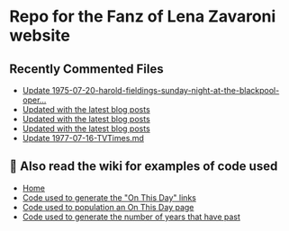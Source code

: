 # Repo for the Fanz of Lena Zavaroni website

## Recently Commented Files
<!-- BLOG-POST-LIST:START -->
- [Update 1975-07-20-harold-fieldings-sunday-night-at-the-blackpool-oper…](https://github.com/FanzOfLenaZavaroni/fanzoflenazavaroni.github.io/commit/5f113d6a06204cdfb137c0c20ccb9678679f4ea0)
- [Updated with the latest blog posts](https://github.com/FanzOfLenaZavaroni/fanzoflenazavaroni.github.io/commit/aad8cf84094354bd3ed05d303aac2baac0482a92)
- [Updated with the latest blog posts](https://github.com/FanzOfLenaZavaroni/fanzoflenazavaroni.github.io/commit/31aeaec79c63ea6fda6976e294f07fa5d3b1bbdd)
- [Updated with the latest blog posts](https://github.com/FanzOfLenaZavaroni/fanzoflenazavaroni.github.io/commit/a1114725ece98b03f09b72f17712bd900b26ebf3)
- [Update 1977-07-16-TVTimes.md](https://github.com/FanzOfLenaZavaroni/fanzoflenazavaroni.github.io/commit/a1db8aa6df4d3a9a8a3ebbfeed6035f4c1b6a6bc)
<!-- BLOG-POST-LIST:END -->

## :notebook: Also read the wiki for examples of code used
* [Home](https://github.com/FanzOfLenaZavaroni/fanzoflenazavaroni.github.io/wiki)
* [Code used to generate the "On This Day" links](https://github.com/FanzOfLenaZavaroni/fanzoflenazavaroni.github.io/wiki/On-This-Day-Code)
* [Code used to population an On This Day page](https://github.com/FanzOfLenaZavaroni/fanzoflenazavaroni.github.io/wiki/Code-used-to-population-an-On-This-Day-page)
* [Code used to generate the number of years that have past](https://github.com/FanzOfLenaZavaroni/fanzoflenazavaroni.github.io/wiki/Number-of-years-gone-by-code)
